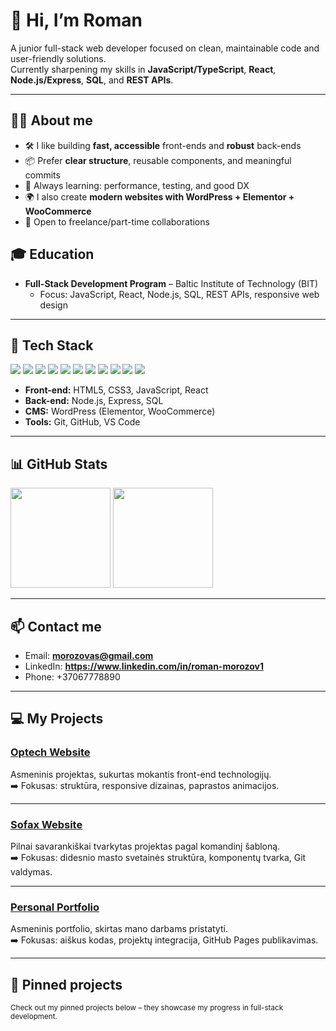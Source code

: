 <h1 align="left">👋 Hi, I’m Roman</h1>

A junior full-stack web developer focused on clean, maintainable code and user-friendly solutions.  
Currently sharpening my skills in **JavaScript/TypeScript**, **React**, **Node.js/Express**, **SQL**, and **REST APIs**.

---

## 🧑‍💻 About me
- 🛠️ I like building **fast, accessible** front-ends and **robust** back-ends
- 📦 Prefer **clear structure**, reusable components, and meaningful commits
- 🚀 Always learning: performance, testing, and good DX
- 🌍 I also create **modern websites with WordPress + Elementor + WooCommerce**
- 🤝 Open to freelance/part-time collaborations

## 🎓 Education
- **Full-Stack Development Program** – Baltic Institute of Technology (BIT)
  - Focus: JavaScript, React, Node.js, SQL, REST APIs, responsive web design


---

## 🔧 Tech Stack
<p>
  <img src="https://img.shields.io/badge/JavaScript-323330?style=for-the-badge&logo=javascript&logoColor=F7DF1E" />
  <img src="https://img.shields.io/badge/HTML5-E34F26?style=for-the-badge&logo=html5&logoColor=white" />
  <img src="https://img.shields.io/badge/CSS3-1572B6?style=for-the-badge&logo=css3&logoColor=white" />
  <img src="https://img.shields.io/badge/React-20232a?style=for-the-badge&logo=react&logoColor=61DAFB" />
  <img src="https://img.shields.io/badge/Node.js-43853D?style=for-the-badge&logo=node.js&logoColor=white" />
  <img src="https://img.shields.io/badge/Express.js-000000?style=for-the-badge&logo=express&logoColor=white" />
  <img src="https://img.shields.io/badge/SQL-025E8C?style=for-the-badge&logo=postgresql&logoColor=white" />
  <img src="https://img.shields.io/badge/Git-F05032?style=for-the-badge&logo=git&logoColor=white" />
  <img src="https://img.shields.io/badge/WordPress-21759B?style=for-the-badge&logo=wordpress&logoColor=white" />
  <img src="https://img.shields.io/badge/Elementor-92003B?style=for-the-badge&logo=elementor&logoColor=white" />
  <img src="https://img.shields.io/badge/WooCommerce-96588A?style=for-the-badge&logo=woocommerce&logoColor=white" />
</p>

- **Front-end:** HTML5, CSS3, JavaScript, React  
- **Back-end:** Node.js, Express, SQL  
- **CMS:** WordPress (Elementor, WooCommerce)  
- **Tools:** Git, GitHub, VS Code

---

## 📊 GitHub Stats
<p>
  <img height="160" src="https://github-readme-stats.vercel.app/api?username=romasmv&show_icons=true&bg_color=f5f5f5&title_color=333333&text_color=444444&icon_color=4c71f2&hide_title=true" />
  <img height="160" src="https://github-readme-stats.vercel.app/api/top-langs/?username=romasmv&layout=compact&bg_color=f5f5f5&title_color=333333&text_color=444444&icon_color=4c71f2&langs_count=8" />
</p>


---

## 📫 Contact me
- Email: **morozovas@gmail.com**  
- LinkedIn: **https://www.linkedin.com/in/roman-morozov1**  
- Phone: +37067778890  

---

## 💻 My Projects

### [Optech Website](https://romasmv.github.io/55-grupe-optech/)
Asmeninis projektas, sukurtas mokantis front-end technologijų.  
➡️ Fokusas: struktūra, responsive dizainas, paprastos animacijos.

---

### [Sofax Website](https://romasmv.github.io/55-grupe-sofax/)
Pilnai savarankiškai tvarkytas projektas pagal komandinį šabloną.  
➡️ Fokusas: didesnio masto svetainės struktūra, komponentų tvarka, Git valdymas.

---

### [Personal Portfolio](https://romasmv.github.io/55-grupe-personal/)
Asmeninis portfolio, skirtas mano darbams pristatyti.  
➡️ Fokusas: aiškus kodas, projektų integracija, GitHub Pages publikavimas.

---

## 🔗 Pinned projects
<sub>Check out my pinned projects below – they showcase my progress in full-stack development.</sub>


